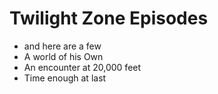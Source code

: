 # Twilight Zone Episodes

- and here are a few
- A world of his Own
- An encounter at 20,000 feet
- Time enough at last
